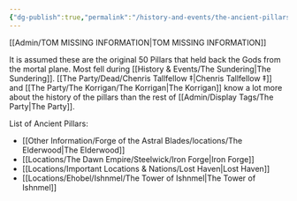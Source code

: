 ```yaml
---
{"dg-publish":true,"permalink":"/history-and-events/the-ancient-pillars/","noteIcon":"","created":"2024-12-06T19:04:07.278+00:00","updated":"2024-12-13T17:46:30.524+00:00"}
---
```



[[Admin/TOM MISSING INFORMATION\|TOM MISSING INFORMATION]]

It is assumed these are the original 50 Pillars that held back the Gods from the mortal plane. Most fell during [[History & Events/The Sundering\|The Sundering]]. [[The Party/Dead/Chenris Tallfellow ‡\|Chenris Tallfellow ‡]] and [[The Party/The Korrigan/The Korrigan\|The Korrigan]] know a lot more about the history of the pillars than the rest of [[Admin/Display Tags/The Party\|The Party]]. 

List of Ancient Pillars:
- [[Other Information/Forge of the Astral Blades/locations/The Elderwood\|The Elderwood]]
- [[Locations/The Dawn Empire/Steelwick/Iron Forge\|Iron Forge]]
- [[Locations/Important Locations & Nations/Lost Haven\|Lost Haven]]
- [[Locations/Ehobel/Ishnmel/The Tower of Ishnmel\|The Tower of Ishnmel]]
 